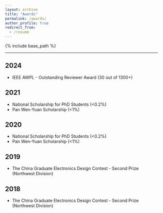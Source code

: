 ```yaml
---
layout: archive
title: "Awards"
permalink: /awards/
author_profile: true
redirect_from:
  - /resume
---
```


{% include base_path %}

------

2024
------
* IEEE AWPL - Outstanding Reviewer Award (30 out of 1300+)

2021
------
* National Scholarship for PhD Students (<0.2%)
* Pan Wen-Yuan Scholarship (<1%)

2020
------
* National Scholarship for PhD Students (<0.2%)
* Pan Wen-Yuan Scholarship (<1%)

2019
------
* The China Graduate Electronics Design Contest - Second Prize (Northwest Division)

2018
------
* The China Graduate Electronics Design Contest - Second Prize (Northwest Division)

